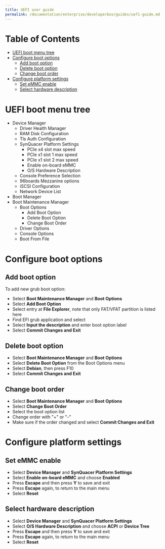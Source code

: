 ```yaml
---
title: UEFI user guide
permalink: /documentation/enterprise/developerbox/guides/uefi-guide.md.html
---
```

# Table of Contents

  * [UEFI boot menu tree](#uefi-boot-menu-tree)
  * [Configure boot options](#configure-boot-options)
    * [Add boot option](#add-boot-option)
    * [Delete boot option](#delete-boot-option)
    * [Change boot order](#change-boot-order)
  * [Configure platform settings](#configure-platform-settings)
    * [Set eMMC enable](#set-emmc-enable)
    * [Select hardware description](#select-hardware-description)

<a name="uefi-boot-menu-tree"></a>
# UEFI boot menu tree

  * Device Manager
    * Driver Health Manager
    * RAM Disk Configuration
    * Tls Auth Configuration
    * SynQuacer Platform Settings
      * PCIe x4 slot max speed
      * PCIe x1 slot 1 max speed
      * PCIe x1 slot 2 max speed
      * Enable on-board eMMC
      * O/S Hardware Description
    * Console Preference Selection
    * 96boards Mezzanine options
    * iSCSI Configuration
    * Network Device List
  * Boot Manager
  * Boot Maintenance Manager
    * Boot Options
      * Add Boot Option
      * Delete Boot Option
      * Change Boot Order
    * Driver Options
    * Console Options
    * Boot From File

<a name="configure-boot-options"></a>
# Configure boot options

<a name="add-boot-option"></a>
## Add boot option
To add new grub boot option:

* Select **Boot Maintenance Manager** and **Boot Options**
* Select **Add Boot Option**
* Select entry at **File Explorer**, note that only FAT/VFAT partition
  is listed here
* Find EFI grub application and select
* Select **Input the description** and enter boot option label
* Select **Commit Changes and Exit**

<a name="delete-boot-option"></a>
## Delete boot option

* Select **Boot Maintenance Manager** and **Boot Options**
* Select **Delete Boot Option** from the Boot Options menu
* Select **Debian**, then press F10
* Select **Commit Changes and Exit**

<a name="change-boot-order"></a>
## Change boot order

* Select **Boot Maintenance Manager** and **Boot Options**
* Select **Change Boot Order**
* Select the boot option list
* Change order with "+" or "-"
* Make sure if the order changed and select **Commit Changes and Exit**

<a name="configure-platform-settings"></a>
# Configure platform settings

<a name="set-emmc-enable"></a>
## Set eMMC enable

* Select **Device Manager** and **SynQuacer Platform Settings**
* Select **Enable on-board eMMC** and choose **Enabled**
* Press **Escape** and then press **Y** to save and exit
* Press **Escape** again, to return to the main menu
* Select **Reset**

<a name="select-hardware-description"></a>
## Select hardware description

* Select **Device Manager** and **SynQuacer Platform Settings**
* Select **O/S Hardware Description** and choose **ACPI** or **Device Tree**
* Press **Escape** and then press **Y** to save and exit
* Press **Escape** again, to return to the main menu
* Select **Reset**
